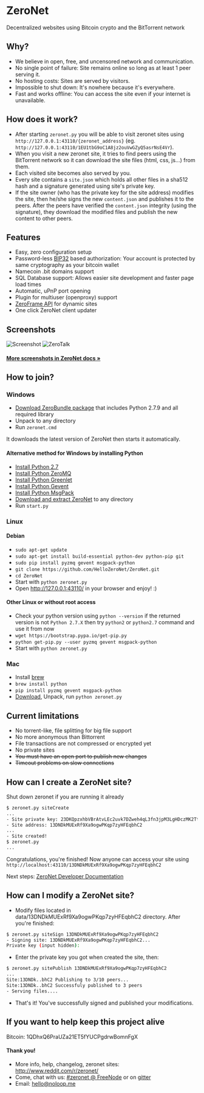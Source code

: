 # ZeroNet

Decentralized websites using Bitcoin crypto and the BitTorrent network


## Why?

* We believe in open, free, and uncensored network and communication.
* No single point of failure: Site remains online so long as at least 1 peer
  serving it.
* No hosting costs: Sites are served by visitors.
* Impossible to shut down: It's nowhere because it's everywhere.
* Fast and works offline: You can access the site even if your internet is
  unavailable.


## How does it work?

* After starting `zeronet.py` you will be able to visit zeronet sites using
  `http://127.0.0.1:43110/{zeronet_address}` (eg. 
  `http://127.0.0.1:43110/1EU1tbG9oC1A8jz2ouVwGZyQ5asrNsE4Vr`).
* When you visit a new zeronet site, it tries to find peers using the BitTorrent
  network so it can download the site files (html, css, js...) from them.
* Each visited site becomes also served by you.
* Every site contains a `site.json` which holds all other files in a sha512 hash
  and a signature generated using site's private key.
* If the site owner (who has the private key for the site address) modifies the
  site, then he/she signs the new `content.json` and publishes it to the peers.
  After the peers have verified the `content.json` integrity (using the
  signature), they download the modified files and publish the new content to
  other peers.

## Features
 * Easy, zero configuration setup
 * Password-less [BIP32](https://github.com/bitcoin/bips/blob/master/bip-0032.mediawiki) 
   based authorization: Your account is protected by same cryptography as your bitcoin wallet
 * Namecoin .bit domains support
 * SQL Database support: Allows easier site development and faster page load times
 * Automatic, uPnP port opening
 * Plugin for multiuser (openproxy) support
 * [ZeroFrame API](http://zeronet.readthedocs.org/en/latest/site_development/zeroframe_api_reference/) for dynamic sites
 * One click ZeroNet client updater


## Screenshots

![Screenshot](http://zeronet.readthedocs.org/en/latest/img/zerohello.png)
![ZeroTalk](http://zeronet.readthedocs.org/en/latest/img/zerotalk.png)

#### [More screenshots in ZeroNet docs »](http://zeronet.readthedocs.org/en/latest/getting_started/sample_sites/)


## How to join?

### Windows

* [Download ZeroBundle package](https://github.com/HelloZeroNet/ZeroBundle/releases/download/0.1.0/ZeroBundle-v0.1.0.zip) that includes Python 2.7.9 and all required library
* Unpack to any directory
* Run `zeronet.cmd`

It downloads the latest version of ZeroNet then starts it automatically.


#### Alternative method for Windows by installing Python

* [Install Python 2.7](https://www.python.org/ftp/python/2.7.9/python-2.7.9.msi)
* [Install Python ZeroMQ](http://zeronet.io/files/windows/pyzmq-14.4.1.win32-py2.7.exe)
* [Install Python Greenlet](http://zeronet.io/files/windows/greenlet-0.4.5.win32-py2.7.exe)
* [Install Python Gevent](http://zeronet.io/files/windows/gevent-1.0.1.win32-py2.7.exe)
* [Install Python MsgPack](http://zeronet.io/files/windows/msgpack-python-0.4.2.win32-py2.7.exe)
* [Download and extract ZeroNet](https://codeload.github.com/HelloZeroNet/ZeroNet/zip/master) to any directory
* Run `start.py`

### Linux

#### Debian

* `sudo apt-get update`
* `sudo apt-get install build-essential python-dev python-pip git` 
* `sudo pip install pyzmq gevent msgpack-python`
* `git clone https://github.com/HelloZeroNet/ZeroNet.git`
* `cd ZeroNet`
* Start with `python zeronet.py`
* Open http://127.0.0.1:43110/ in your browser and enjoy! :)

#### Other Linux or without root access
* Check your python version using `python --version` if the returned version is not `Python 2.7.X` then try `python2` or `python2.7` command and use it from now
* `wget https://bootstrap.pypa.io/get-pip.py` 
* `python get-pip.py --user pyzmq gevent msgpack-python`
* Start with `python zeronet.py`

### Mac

 * Install [brew](http://brew.sh/)
 * `brew install python`
 * `pip install pyzmq gevent msgpack-python`
 * [Download](https://github.com/HelloZeroNet/ZeroNet/archive/master.zip), Unpack, run `python zeronet.py`

## Current limitations

* No torrent-like, file splitting for big file support
* No more anonymous than Bittorrent
* File transactions are not compressed or encrypted yet
* No private sites
* ~~You must have an open port to publish new changes~~
* ~~Timeout problems on slow connections~~


## How can I create a ZeroNet site?

Shut down zeronet if you are running it already

```bash
$ zeronet.py siteCreate
...
- Site private key: 23DKQpzxhbVBrAtvLEc2uvk7DZweh4qL3fn3jpM3LgHDczMK2TtYUq
- Site address: 13DNDkMUExRf9Xa9ogwPKqp7zyHFEqbhC2
...
- Site created!
$ zeronet.py
...
```

Congratulations, you're finished! Now anyone can access your site using
`http://localhost:43110/13DNDkMUExRf9Xa9ogwPKqp7zyHFEqbhC2`

Next steps: [ZeroNet Developer Documentation](http://zeronet.readthedocs.org/en/latest/site_development/debug_mode/)


## How can I modify a ZeroNet site?

* Modify files located in data/13DNDkMUExRf9Xa9ogwPKqp7zyHFEqbhC2 directory.
  After you're finished:

```bash
$ zeronet.py siteSign 13DNDkMUExRf9Xa9ogwPKqp7zyHFEqbhC2
- Signing site: 13DNDkMUExRf9Xa9ogwPKqp7zyHFEqbhC2...
Private key (input hidden):
```

* Enter the private key you got when created the site, then:

```bash
$ zeronet.py sitePublish 13DNDkMUExRf9Xa9ogwPKqp7zyHFEqbhC2
...
Site:13DNDk..bhC2 Publishing to 3/10 peers...
Site:13DNDk..bhC2 Successfuly published to 3 peers
- Serving files....
```

* That's it! You've successfully signed and published your modifications.


## If you want to help keep this project alive

Bitcoin: 1QDhxQ6PraUZa21ET5fYUCPgdrwBomnFgX


#### Thank you!

* More info, help, changelog, zeronet sites: http://www.reddit.com/r/zeronet/
* Come, chat with us: [#zeronet @ FreeNode](https://kiwiirc.com/client/irc.freenode.net/zeronet) or on [gitter](https://gitter.im/HelloZeroNet/ZeroNet)
* Email: hello@noloop.me
